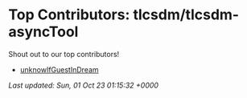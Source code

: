 # Top Contributors: tlcsdm/tlcsdm-asyncTool
Shout out to our top contributors!

- [unknowIfGuestInDream](https://github.com/unknowIfGuestInDream)


_Last updated: Sun, 01 Oct 23 01:15:32 +0000_